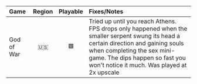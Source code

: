 Game|Region|Playable|Fixes/Notes
:---|:----:|:------:|:----------
God of War|🇺🇸|🟩|Tried up until you reach Athens. FPS drops only happened when the smaller serpent swung its head a certain direction and gaining souls when completing the sex mini-game. The dips happen so fast you won't notice it much. Was played at 2x upscale